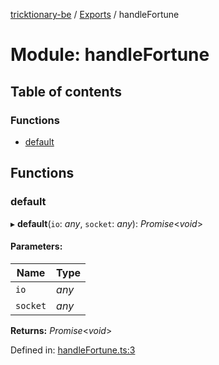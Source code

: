 [tricktionary-be](../README.md) / [Exports](../modules.md) / handleFortune

# Module: handleFortune

## Table of contents

### Functions

- [default](handlefortune.md#default)

## Functions

### default

▸ **default**(`io`: *any*, `socket`: *any*): *Promise*<*void*\>

#### Parameters:

Name | Type |
------ | ------ |
`io` | *any* |
`socket` | *any* |

**Returns:** *Promise*<*void*\>

Defined in: [handleFortune.ts:3](https://github.com/story-squad/tricktionary-be/blob/f7b04cb/src/sockets/handleFortune.ts#L3)
